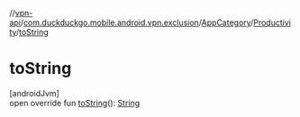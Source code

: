 //[vpn-api](../../../../index.md)/[com.duckduckgo.mobile.android.vpn.exclusion](../../index.md)/[AppCategory](../index.md)/[Productivity](index.md)/[toString](to-string.md)

# toString

[androidJvm]\
open override fun [toString](to-string.md)(): [String](https://kotlinlang.org/api/latest/jvm/stdlib/kotlin/-string/index.html)
